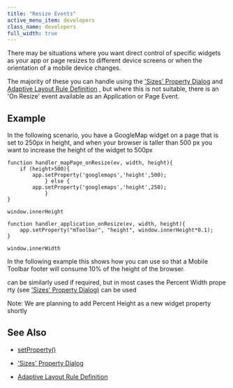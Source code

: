 ```yaml
---
title: "Resize Events"
active_menu_item: developers
class_name: developers
full_width: true
---
```



There may be situations where you want direct control of specific widgets as your app or page resizes to different device screens or when the orientation of a mobile device changes.

The majority of these you can handle using the ['Sizes' Property Dialog](/developers/user-guide/product-guide/content-and-app-layout/responsive-adaptive-fluid-design/sizes-property-dialog) and [Adaptive Layout Rule Definition](/developers/user-guide/product-guide/content-and-app-layout/responsive-adaptive-fluid-design/adaptive-layout-rule-definitio) , but where this is not suitable, there is an 'On Resize' event available as an Application or Page Event.

## Example

In the following scenario, you have a GoogleMap widget on a page that is set to 250px in height, and when your browser is taller than 500 px you want to increase the height of the widget to 500px

    function handler_mapPage_onResize(ev, width, height){
        if (height>500){
            app.setProperty('googlemaps','height',500);
                } else {
            app.setProperty('googlemaps','height',250);
                }
    }
     
    window.innerHeight
     
    function handler_application_onResize(ev, width, height){
        app.setProperty("mToolbar", "height", window.innerHeight*0.1);        
    }
     
    window.innerWidth
     
   

In the following example this shows how you can use so that a Mobile Toolbar footer will consume 10% of the height of the browser.

can be similarly used if required, but in most cases the Percent Width property (see ['Sizes' Property Dialog)](/developers/user-guide/product-guide/content-and-app-layout/responsive-adaptive-fluid-design/sizes-property-dialog) can be used

Note: We are planning to add Percent Height as a new widget property shortly

## See Also

 - [setProperty()](/developers/user-guide/scripting-apis/client-api/widget-functions/setproperty)

 - ['Sizes' Property Dialog](/developers/user-guide/product-guide/content-and-app-layout/responsive-adaptive-fluid-design/sizes-property-dialog)

 - [Adaptive Layout Rule Definition](/developers/user-guide/product-guide/content-and-app-layout/responsive-adaptive-fluid-design/adaptive-layout-rule-definitio)

